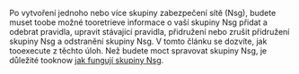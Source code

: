Po vytvoření jednoho nebo více skupiny zabezpečení sítě (Nsg), budete muset toobe možné tooretrieve informace o vaší skupiny Nsg přidat a odebrat pravidla, upravit stávající pravidla, přidružení nebo zrušit přidružení skupiny Nsg a odstranění skupiny Nsg. V tomto článku se dozvíte, jak tooexecute z těchto úloh. Než budete moct spravovat skupiny Nsg, je důležité tooknow [jak fungují skupiny Nsg](../articles/virtual-network/virtual-networks-nsg.md). 

